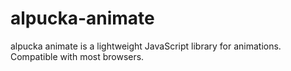 # alpucka-animate
alpucka animate is a lightweight JavaScript library for animations. Compatible with most browsers.

